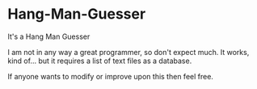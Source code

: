 # Hang-Man-Guesser
It's a Hang Man Guesser

I am not in any way a great programmer, so don't expect much. 
It works, kind of... but it requires a list of text files as a database. 

If anyone wants to modify or improve upon this then feel free.
